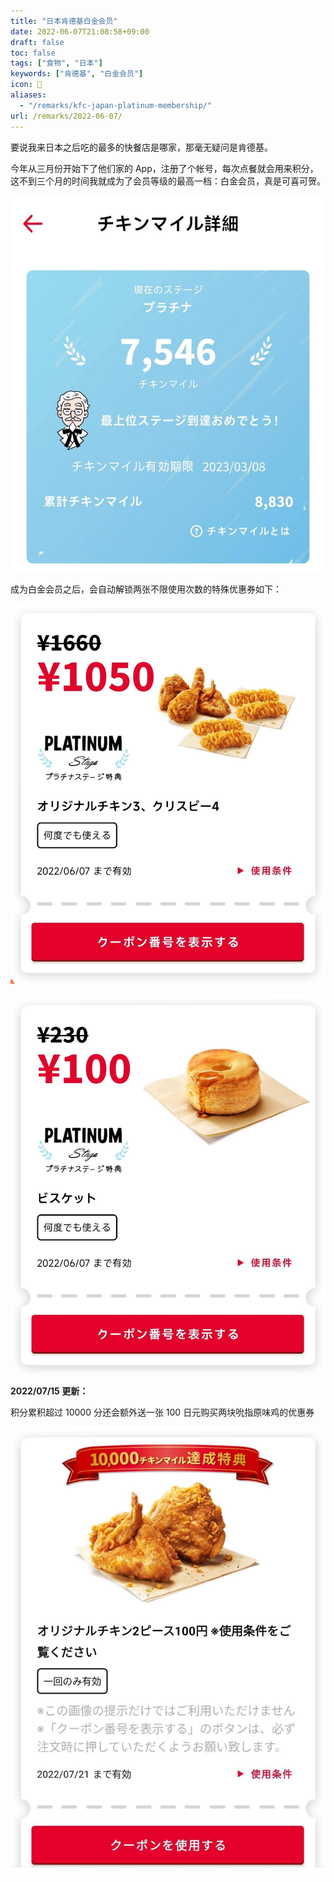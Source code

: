 ```yaml
---
title: "日本肯德基白金会员"
date: 2022-06-07T21:08:58+09:00
draft: false
toc: false
tags: ["食物", "日本"]
keywords: ["肯德基", "白金会员"]
icon: 🍗
aliases:
  - "/remarks/kfc-japan-platinum-membership/"
url: /remarks/2022-06-07/
---
```


要说我来日本之后吃的最多的快餐店是哪家，那毫无疑问是肯德基。

今年从三月份开始下了他们家的 App，注册了个帐号，每次点餐就会用来积分，这不到三个月的时间我就成为了会员等级的最高一档：白金会员，真是可喜可贺。

![日本肯德基白金会员](featured_kfc_jp_platinum_membership.jpg)

<!--more-->

成为白金会员之后，会自动解锁两张不限使用次数的特殊优惠券如下：

![吮指原味鸡x3 + 松脆鸡肉x4](kfc_jp_special_coupon_01.jpg)

![一百日元一个松饼](kfc_jp_special_coupon_02.jpg)

**2022/07/15 更新：**

积分累积超过 10000 分还会额外送一张 100 日元购买两块吮指原味鸡的优惠券

![100日元=吮指原味鸡x2](kfc_jp_special_coupon_03.jpg)
